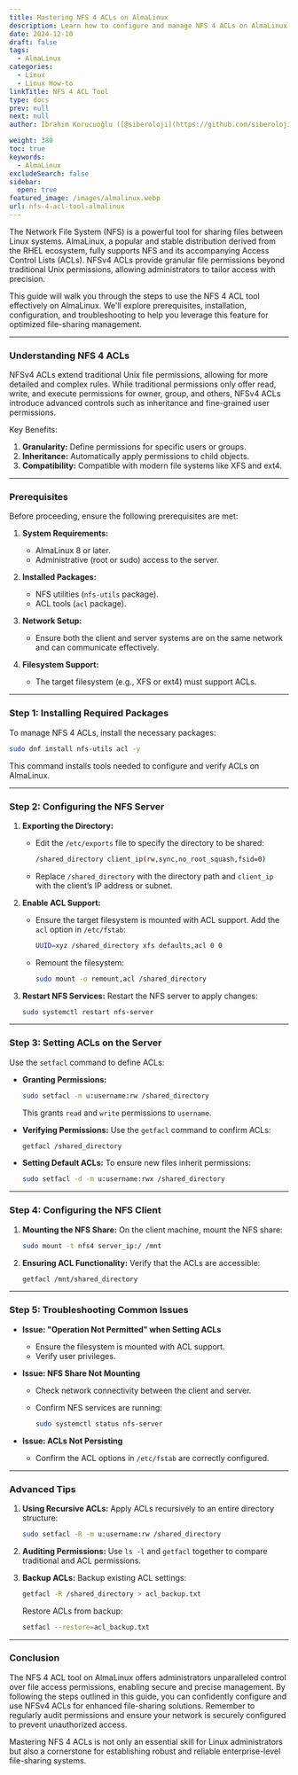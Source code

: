 ```yaml
---
title: Mastering NFS 4 ACLs on AlmaLinux
description: Learn how to configure and manage NFS 4 ACLs on AlmaLinux. This step-by-step guide covers installation, setup, and advanced usage tips for efficient file-sharing.
date: 2024-12-10
draft: false
tags:
  - AlmaLinux
categories:
  - Linux
  - Linux How-to
linkTitle: NFS 4 ACL Tool
type: docs
prev: null
next: null
author: İbrahim Korucuoğlu ([@siberoloji](https://github.com/siberoloji))

weight: 380
toc: true
keywords:
  - AlmaLinux
excludeSearch: false
sidebar:
  open: true
featured_image: /images/almalinux.webp
url: nfs-4-acl-tool-almalinux
---
```

The Network File System (NFS) is a powerful tool for sharing files between Linux systems. AlmaLinux, a popular and stable distribution derived from the RHEL ecosystem, fully supports NFS and its accompanying Access Control Lists (ACLs). NFSv4 ACLs provide granular file permissions beyond traditional Unix permissions, allowing administrators to tailor access with precision.

This guide will walk you through the steps to use the NFS 4 ACL tool effectively on AlmaLinux. We'll explore prerequisites, installation, configuration, and troubleshooting to help you leverage this feature for optimized file-sharing management.

---

### **Understanding NFS 4 ACLs**

NFSv4 ACLs extend traditional Unix file permissions, allowing for more detailed and complex rules. While traditional permissions only offer read, write, and execute permissions for owner, group, and others, NFSv4 ACLs introduce advanced controls such as inheritance and fine-grained user permissions.

Key Benefits:

1. **Granularity:** Define permissions for specific users or groups.
2. **Inheritance:** Automatically apply permissions to child objects.
3. **Compatibility:** Compatible with modern file systems like XFS and ext4.

---

### **Prerequisites**

Before proceeding, ensure the following prerequisites are met:

1. **System Requirements:**
   - AlmaLinux 8 or later.
   - Administrative (root or sudo) access to the server.

2. **Installed Packages:**
   - NFS utilities (`nfs-utils` package).
   - ACL tools (`acl` package).

3. **Network Setup:**
   - Ensure both the client and server systems are on the same network and can communicate effectively.

4. **Filesystem Support:**
   - The target filesystem (e.g., XFS or ext4) must support ACLs.

---

### **Step 1: Installing Required Packages**

To manage NFS 4 ACLs, install the necessary packages:

```bash
sudo dnf install nfs-utils acl -y
```

This command installs tools needed to configure and verify ACLs on AlmaLinux.

---

### **Step 2: Configuring the NFS Server**

1. **Exporting the Directory:**
   - Edit the `/etc/exports` file to specify the directory to be shared:

     ```bash
     /shared_directory client_ip(rw,sync,no_root_squash,fsid=0)
     ```

   - Replace `/shared_directory` with the directory path and `client_ip` with the client’s IP address or subnet.

2. **Enable ACL Support:**
   - Ensure the target filesystem is mounted with ACL support. Add the `acl` option in `/etc/fstab`:

     ```bash
     UUID=xyz /shared_directory xfs defaults,acl 0 0
     ```

   - Remount the filesystem:

     ```bash
     sudo mount -o remount,acl /shared_directory
     ```

3. **Restart NFS Services:**
   Restart the NFS server to apply changes:

   ```bash
   sudo systemctl restart nfs-server
   ```

---

### **Step 3: Setting ACLs on the Server**

Use the `setfacl` command to define ACLs:

- **Granting Permissions:**

  ```bash
  sudo setfacl -m u:username:rw /shared_directory
  ```

  This grants `read` and `write` permissions to `username`.

- **Verifying Permissions:**
  Use the `getfacl` command to confirm ACLs:

  ```bash
  getfacl /shared_directory
  ```

- **Setting Default ACLs:**
  To ensure new files inherit permissions:

  ```bash
  sudo setfacl -d -m u:username:rwx /shared_directory
  ```

---

### **Step 4: Configuring the NFS Client**

1. **Mounting the NFS Share:**
   On the client machine, mount the NFS share:

   ```bash
   sudo mount -t nfs4 server_ip:/ /mnt
   ```

2. **Ensuring ACL Functionality:**
   Verify that the ACLs are accessible:

   ```bash
   getfacl /mnt/shared_directory
   ```

---

### **Step 5: Troubleshooting Common Issues**

- **Issue: "Operation Not Permitted" when Setting ACLs**
  - Ensure the filesystem is mounted with ACL support.
  - Verify user privileges.

- **Issue: NFS Share Not Mounting**
  - Check network connectivity between the client and server.
  - Confirm NFS services are running:

    ```bash
    sudo systemctl status nfs-server
    ```

- **Issue: ACLs Not Persisting**
  - Confirm the ACL options in `/etc/fstab` are correctly configured.

---

### **Advanced Tips**

1. **Using Recursive ACLs:**
   Apply ACLs recursively to an entire directory structure:

   ```bash
   sudo setfacl -R -m u:username:rw /shared_directory
   ```

2. **Auditing Permissions:**
   Use `ls -l` and `getfacl` together to compare traditional and ACL permissions.

3. **Backup ACLs:**
   Backup existing ACL settings:

   ```bash
   getfacl -R /shared_directory > acl_backup.txt
   ```

   Restore ACLs from backup:

   ```bash
   setfacl --restore=acl_backup.txt
   ```

---

### **Conclusion**

The NFS 4 ACL tool on AlmaLinux offers administrators unparalleled control over file access permissions, enabling secure and precise management. By following the steps outlined in this guide, you can confidently configure and use NFSv4 ACLs for enhanced file-sharing solutions. Remember to regularly audit permissions and ensure your network is securely configured to prevent unauthorized access.

Mastering NFS 4 ACLs is not only an essential skill for Linux administrators but also a cornerstone for establishing robust and reliable enterprise-level file-sharing systems.
